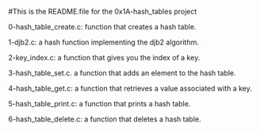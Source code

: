 #This is the README.file for the 0x1A-hash_tables project

0-hash_table_create.c: function that creates a hash table.

1-djb2.c: a hash function implementing the djb2 algorithm.

2-key_index.c: a function that gives you the index of a key.

3-hash_table_set.c. a function that adds an element to the hash table.

4-hash_table_get.c: a function that retrieves a value associated with a key.

5-hash_table_print.c: a function that prints a hash table.

6-hash_table_delete.c: a function that deletes a hash table.



